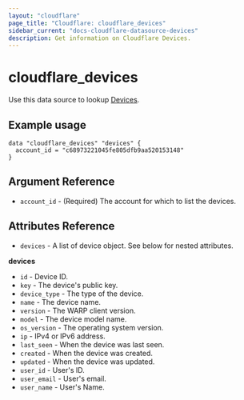 ```yaml
---
layout: "cloudflare"
page_title: "Cloudflare: cloudflare_devices"
sidebar_current: "docs-cloudflare-datasource-devices"
description: Get information on Cloudflare Devices.
---
```


# cloudflare_devices

Use this data source to lookup [Devices][1].

## Example usage

```hcl
data "cloudflare_devices" "devices" {
  account_id = "c68973221045fe805dfb9aa520153148"
}
```

## Argument Reference

* `account_id` - (Required) The account for which to list the devices.

## Attributes Reference

- `devices` - A list of device object. See below for nested attributes.

**devices**

- `id` - Device ID.
- `key` - The device's public key.
- `device_type` - The type of the device.
- `name` - The device name.
- `version` - The WARP client version.
- `model` - The device model name.
- `os_version` - The operating system version.
- `ip` - IPv4 or IPv6 address.
- `last_seen` - When the device was last seen.
- `created` - When the device was created.
- `updated` - When the device was updated.
- `user_id` - User's ID.
- `user_email` - User's email.
- `user_name` - User's Name.

[1]: https://api.cloudflare.com/#devices-list-devices
